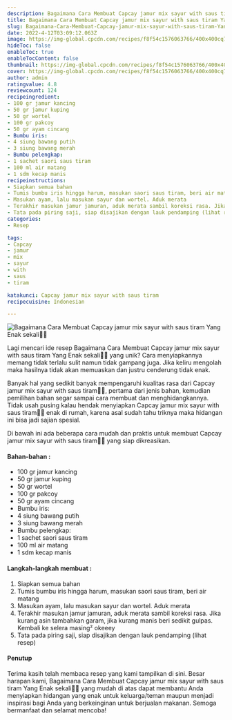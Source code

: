 ```yaml
---
description: Bagaimana Cara Membuat Capcay jamur mix sayur with saus tiram Yang Enak sekali"
title: Bagaimana Cara Membuat Capcay jamur mix sayur with saus tiram Yang Enak sekali
slug: Bagaimana-Cara-Membuat-Capcay-jamur-mix-sayur-with-saus-tiram-Yang-Enak-sekali
date: 2022-4-12T03:09:12.063Z
image: https://img-global.cpcdn.com/recipes/f8f54c1576063766/400x400cq70/photo.jpg
hideToc: false
enableToc: true
enableTocContent: false
thumbnail: https://img-global.cpcdn.com/recipes/f8f54c1576063766/400x400cq70/photo.jpg
cover: https://img-global.cpcdn.com/recipes/f8f54c1576063766/400x400cq70/photo.jpg
author: admin
ratingvalue: 4.8
reviewcount: 124
recipeingredient:
- 100 gr jamur kancing
- 50 gr jamur kuping
- 50 gr wortel
- 100 gr pakcoy
- 50 gr ayam cincang
- Bumbu iris:
- 4 siung bawang putih
- 3 siung bawang merah
- Bumbu pelengkap:
- 1 sachet saori saus tiram
- 100 ml air matang
- 1 sdm kecap manis
recipeinstructions:
- Siapkan semua bahan
- Tumis bumbu iris hingga harum, masukan saori saus tiram, beri air matang
- Masukan ayam, lalu masukan sayur dan wortel. Aduk merata
- Terakhir masukan jamur jamuran, aduk merata sambil koreksi rasa. Jika kurang asin tambahkan garam, jika kurang manis beri sedikit gulpas. Kembali ke selera masing² okeeey
- Tata pada piring saji, siap disajikan dengan lauk pendamping (lihat resep)
categories:
- Resep

tags:
- Capcay
- jamur
- mix
- sayur
- with
- saus
- tiram

katakunci: Capcay jamur mix sayur with saus tiram
recipecuisine: Indonesian

---
```


![Bagaimana Cara Membuat Capcay jamur mix sayur with saus tiram Yang Enak sekali👩‍🍳](https://img-global.cpcdn.com/recipes/f8f54c1576063766/400x400cq70/photo.jpg)

Lagi mencari ide resep Bagaimana Cara Membuat Capcay jamur mix sayur with saus tiram Yang Enak sekali👩‍🍳 yang unik? Cara menyiapkannya memang tidak terlalu sulit namun tidak gampang juga. Jika keliru mengolah maka hasilnya tidak akan memuaskan dan justru cenderung tidak enak.

Banyak hal yang sedikit banyak mempengaruhi kualitas rasa dari Capcay jamur mix sayur with saus tiram👩‍🍳, pertama dari jenis bahan, kemudian pemilihan bahan segar sampai cara membuat dan menghidangkannya. Tidak usah pusing kalau hendak menyiapkan Capcay jamur mix sayur with saus tiram👩‍🍳 enak di rumah, karena asal sudah tahu triknya maka hidangan ini bisa jadi sajian spesial.

Di bawah ini ada beberapa cara mudah dan praktis untuk membuat Capcay jamur mix sayur with saus tiram👩‍🍳 yang siap dikreasikan.

<!--inarticleads1-->

#### Bahan-bahan :

- 100 gr jamur kancing
- 50 gr jamur kuping
- 50 gr wortel
- 100 gr pakcoy
- 50 gr ayam cincang
- Bumbu iris:
- 4 siung bawang putih
- 3 siung bawang merah
- Bumbu pelengkap:
- 1 sachet saori saus tiram
- 100 ml air matang
- 1 sdm kecap manis

<!--inarticleads2-->

#### Langkah-langkah membuat :

1. Siapkan semua bahan
1. Tumis bumbu iris hingga harum, masukan saori saus tiram, beri air matang
1. Masukan ayam, lalu masukan sayur dan wortel. Aduk merata
1. Terakhir masukan jamur jamuran, aduk merata sambil koreksi rasa. Jika kurang asin tambahkan garam, jika kurang manis beri sedikit gulpas. Kembali ke selera masing² okeeey
1. Tata pada piring saji, siap disajikan dengan lauk pendamping (lihat resep)

#### Penutup

Terima kasih telah membaca resep yang kami tampilkan di sini. Besar harapan kami, Bagaimana Cara Membuat Capcay jamur mix sayur with saus tiram Yang Enak sekali👩‍🍳 yang mudah di atas dapat membantu Anda menyiapkan hidangan yang enak untuk keluarga/teman maupun menjadi inspirasi bagi Anda yang berkeinginan untuk berjualan makanan. Semoga bermanfaat dan selamat mencoba!
